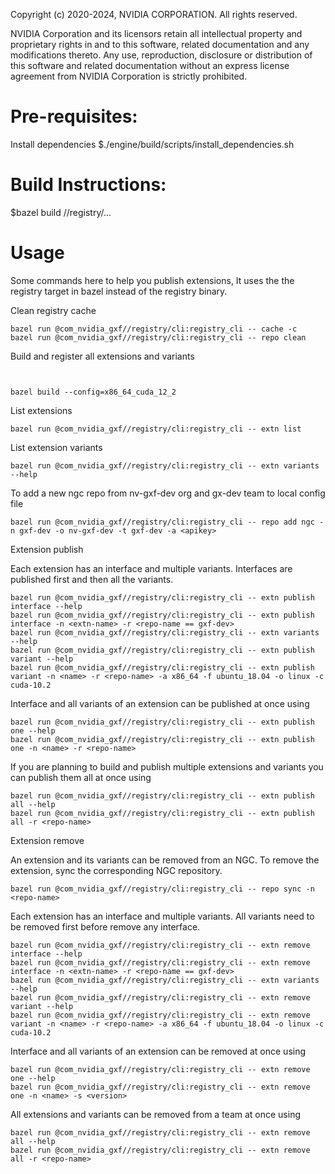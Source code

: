 
Copyright (c) 2020-2024, NVIDIA CORPORATION. All rights reserved.

NVIDIA Corporation and its licensors retain all intellectual property
and proprietary rights in and to this software, related documentation
and any modifications thereto.  Any use, reproduction, disclosure or
distribution of this software and related documentation without an express
license agreement from NVIDIA Corporation is strictly prohibited.

# Pre-requisites:
Install dependencies
$./engine/build/scripts/install_dependencies.sh

# Build Instructions:
$bazel build //registry/...

# Usage
Some commands here to help you publish extensions, It uses the the registry target in bazel instead of the registry binary.

Clean registry cache
```
bazel run @com_nvidia_gxf//registry/cli:registry_cli -- cache -c
bazel run @com_nvidia_gxf//registry/cli:registry_cli -- repo clean
```
 Build and register all extensions and variants
```


bazel build --config=x86_64_cuda_12_2

```

List extensions
```
bazel run @com_nvidia_gxf//registry/cli:registry_cli -- extn list
```

List extension variants
```
bazel run @com_nvidia_gxf//registry/cli:registry_cli -- extn variants --help
```

To add a new ngc repo from nv-gxf-dev org and gx-dev team to local config file
```
bazel run @com_nvidia_gxf//registry/cli:registry_cli -- repo add ngc -n gxf-dev -o nv-gxf-dev -t gxf-dev -a <apikey>
```

Extension publish

Each extension has an interface and multiple variants. Interfaces are published first and then all the variants.

```
bazel run @com_nvidia_gxf//registry/cli:registry_cli -- extn publish interface --help
bazel run @com_nvidia_gxf//registry/cli:registry_cli -- extn publish interface -n <extn-name> -r <repo-name == gxf-dev>
bazel run @com_nvidia_gxf//registry/cli:registry_cli -- extn variants --help
bazel run @com_nvidia_gxf//registry/cli:registry_cli -- extn publish variant --help
bazel run @com_nvidia_gxf//registry/cli:registry_cli -- extn publish variant -n <name> -r <repo-name> -a x86_64 -f ubuntu_18.04 -o linux -c cuda-10.2
```

Interface and all variants of an extension can be published at once using
```
bazel run @com_nvidia_gxf//registry/cli:registry_cli -- extn publish one --help
bazel run @com_nvidia_gxf//registry/cli:registry_cli -- extn publish one -n <name> -r <repo-name>
```

If you are planning to build and publish multiple extensions and variants you can publish them all at once using
```
bazel run @com_nvidia_gxf//registry/cli:registry_cli -- extn publish all --help
bazel run @com_nvidia_gxf//registry/cli:registry_cli -- extn publish all -r <repo-name>
```

Extension remove

An extension and its variants can be removed from an NGC. To remove the extension, sync the corresponding NGC repository.
```
bazel run @com_nvidia_gxf//registry/cli:registry_cli -- repo sync -n <repo-name>
```

Each extension has an interface and multiple variants. All variants need to be removed first before remove any interface.

```
bazel run @com_nvidia_gxf//registry/cli:registry_cli -- extn remove interface --help
bazel run @com_nvidia_gxf//registry/cli:registry_cli -- extn remove interface -n <extn-name> -r <repo-name == gxf-dev>
bazel run @com_nvidia_gxf//registry/cli:registry_cli -- extn variants --help
bazel run @com_nvidia_gxf//registry/cli:registry_cli -- extn remove variant --help
bazel run @com_nvidia_gxf//registry/cli:registry_cli -- extn remove variant -n <name> -r <repo-name> -a x86_64 -f ubuntu_18.04 -o linux -c cuda-10.2
```

Interface and all variants of an extension can be removed at once using
```
bazel run @com_nvidia_gxf//registry/cli:registry_cli -- extn remove one --help
bazel run @com_nvidia_gxf//registry/cli:registry_cli -- extn remove one -n <name> -s <version>
```

All extensions and variants can be removed from a team at once using
```
bazel run @com_nvidia_gxf//registry/cli:registry_cli -- extn remove all --help
bazel run @com_nvidia_gxf//registry/cli:registry_cli -- extn remove all -r <repo-name>
```
